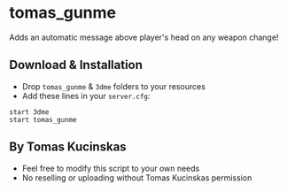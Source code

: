 # tomas_gunme

Adds an automatic message above player's head on any weapon change!

## Download & Installation

- Drop `tomas_gunme` & `3dme` folders to your resources
- Add these lines in your `server.cfg`:

```
start 3dme
start tomas_gunme
```

## By Tomas Kucinskas

- Feel free to modify this script to your own needs
- No reselling or uploading without Tomas Kucinskas permission